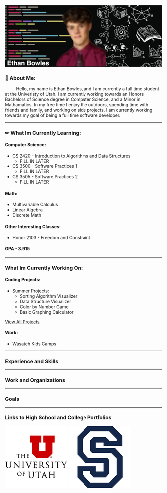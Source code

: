 ![Profile](https://github.com/ethanbowles03/ethanbowles03/blob/main/resources/Header.png)

### 🤔 About Me:
&nbsp;&nbsp;&nbsp;&nbsp;&nbsp;&nbsp;&nbsp;&nbsp; Hello, my name is Ethan Bowles, and I am currently a full time student at the Univeristy of Utah. I am currently working towards   an Honors Bachelors of Science degree in Computer Science, and a Minor in Mathamatics. In my free time I enjoy the outdoors, spending time with friends and family, and working on side projects. I am currently working towards my goal of being a full time software developer. 

____

### ✏ What Im Currently Learning:
#### Computer Science:
  * CS 2420 - Introduction to Algorithms and Data Structures
    * FILL IN LATER
  * CS 3500 - Software Practices 1
    * FILL IN LATER
  * CS 3505 - Software Practices 2
    * FILL IN LATER 
    
#### Math:
  * Multivariable Calculus
  * Linear Algebra
  * Discrete Math
    
#### Other Interesting Classes: 
  * Honor 2103 - Freedom and Constraint

#### GPA - 3.915

____

### What Im Currently Working On:
#### Coding Projects:
* Summer Projects:
  * Sorting Algorithm Visualizer
  * Data Structure Visualizer
  * Color by Number Game 
  * Basic Graphing Calculator
 
[View All Projects](https://github.com/ethanbowles03)
#### Work:
* Wasatch Kids Camps
____

### Experience and Skills 

____

### Work and Organizations

____

### Goals

____

### Links to High School and College Portfolios

[![](https://github.com/ethanbowles03/ethanbowles03/blob/main/resources/UofU200.png)](https://github.com/ethanbowles03/CollegeProgrammingPortfolio/tree/main)
[![](https://github.com/ethanbowles03/ethanbowles03/blob/main/resources/Skyline200.png)](https://github.com/ethanbowles03/HighSchoolProgrammingPortfolio)
